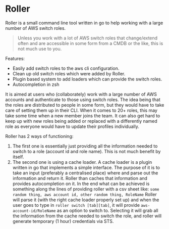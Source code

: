 # Roller

Roller is a small command line tool written in go to help working with a large number of AWS switch roles.

> Unless you work with a lot of AWS switch roles that change/extend often and are accessible in some form from a CMDB or the like, this is not much use to you.

Features:

* Easily add switch roles to the aws cli configuration.
* Clean up old switch roles which were added by Roller.
* Plugin based system to add loaders which can provide the switch roles.
* Autocompletion in zsh

It is aimed at users who (collaborately) work with a large number of AWS accounts and authenticate to those using switch roles.
The idea being that the roles are distributed to people in some form, but they would have to take care of setting them up in their CLI.
When it comes to 20+ roles, this may take some time when a new member joins the team. It can also get hard to keep up with new roles being added
or replaced with a differently named role as everyone would have to update their profiles individually.

Roller has 2 ways of functioning:

1. The first one is essentially just providing all the information needed to switch to a role (account id and role name). This is not much benefit by itself.
2. The second one is using a cache loader. A cache loader is a plugin written in go that implements a simple interface. The purpose of it is to 
take an input (preferably a centralised place) where and parse out the information and return it. Roller than caches that information and provides autocompletion on it.
In the end what can be achieved is something along the lines of providing roller with a csv sheet like: `some random thing, aws account id, other random thing, RoleName`
Roller will parse it (with the right cache loader properly set up) and when the user goes to type in `roller switch [tab][tab]`, it will provide `aws-account-id/RoleName`
as an option to switch to. Selecting it will grab all the information from the cache needed to switch the role, and roller will generate temporary (1 hour) credentials via STS.

